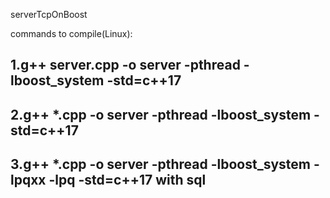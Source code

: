 serverTcpOnBoost

commands to compile(Linux):

1.g++ server.cpp -o server -pthread -lboost_system -std=c++17
-----------------
2.g++ *.cpp -o server -pthread -lboost_system -std=c++17
-----------------
3.g++ *.cpp -o server -pthread -lboost_system -lpqxx -lpq -std=c++17  with sql
-----------------
